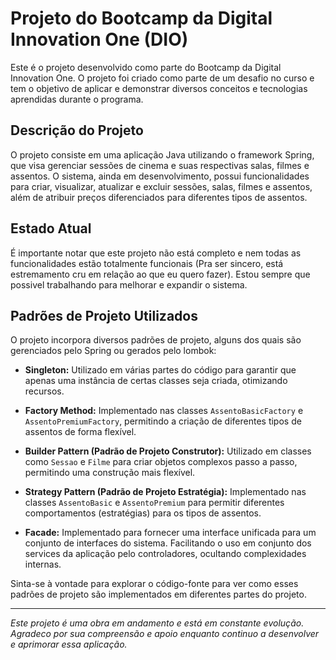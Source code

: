 # Projeto do Bootcamp da Digital Innovation One (DIO)

Este é o projeto desenvolvido como parte do Bootcamp da Digital Innovation One. O projeto foi criado como parte de um desafio no curso e tem o objetivo de aplicar e demonstrar diversos conceitos e tecnologias aprendidas durante o programa.

## Descrição do Projeto

O projeto consiste em uma aplicação Java utilizando o framework Spring, que visa gerenciar sessões de cinema e suas respectivas salas, filmes e assentos. O sistema, ainda em desenvolvimento, possui funcionalidades para criar, visualizar, atualizar e excluir sessões, salas, filmes e assentos, além de atribuir preços diferenciados para diferentes tipos de assentos.

## Estado Atual

É importante notar que este projeto não está completo e nem todas as funcionalidades estão totalmente funcionais (Pra ser sincero, está estremamento cru em relação ao que eu quero fazer). Estou sempre que possivel trabalhando para melhorar e expandir o sistema.

## Padrões de Projeto Utilizados

O projeto incorpora diversos padrões de projeto, alguns dos quais são gerenciados pelo Spring ou gerados pelo lombok:

- **Singleton:** Utilizado em várias partes do código para garantir que apenas uma instância de certas classes seja criada, otimizando recursos.
  
- **Factory Method:** Implementado nas classes `AssentoBasicFactory` e `AssentoPremiumFactory`, permitindo a criação de diferentes tipos de assentos de forma flexível.

- **Builder Pattern (Padrão de Projeto Construtor):** Utilizado em classes como `Sessao` e `Filme` para criar objetos complexos passo a passo, permitindo uma construção mais flexível.

- **Strategy Pattern (Padrão de Projeto Estratégia):** Implementado nas classes `AssentoBasic` e `AssentoPremium` para permitir diferentes comportamentos (estratégias) para os tipos de assentos.

- **Facade:** Implementado para fornecer uma interface unificada para um conjunto de interfaces do sistema. Facilitando o uso em conjunto dos services da aplicação pelo controladores, ocultando complexidades internas.

Sinta-se à vontade para explorar o código-fonte para ver como esses padrões de projeto são implementados em diferentes partes do projeto.

---

*Este projeto é uma obra em andamento e está em constante evolução. Agradeco por sua compreensão e apoio enquanto continuo a desenvolver e aprimorar essa aplicação.*
